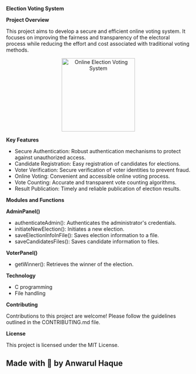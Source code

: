 **Election Voting System**

**Project Overview**

This project aims to develop a secure and efficient online voting system. It focuses on improving the fairness and transparency of the electoral process while reducing the effort and cost associated with traditional voting methods.


<p align="center">
<img src="https://img.olhardigital.com.br/wp-content/uploads/2020/11/20201116103408-scaled.jpg" alt="Online Election Voting System" style="width: auto; height: 200px;"/>
</p>

  
**Key Features**

* Secure Authentication: Robust authentication mechanisms to protect against unauthorized access.
* Candidate Registration: Easy registration of candidates for elections.
* Voter Verification: Secure verification of voter identities to prevent fraud.
* Online Voting: Convenient and accessible online voting process.
* Vote Counting: Accurate and transparent vote counting algorithms.
* Result Publication: Timely and reliable publication of election results.


**Modules and Functions**

**AdminPanel()**

* authenticateAdmin(): Authenticates the administrator's credentials.
* initiateNewElection(): Initiates a new election.
* saveElectionInfoInFile(): Saves election information to a file.
* saveCandidatesFiles(): Saves candidate information to files.

**VoterPanel()**
* getWinner(): Retrieves the winner of the election.

**Technology**
* C programming
* File handling

**Contributing**

Contributions to this project are welcome! Please follow the guidelines outlined in the CONTRIBUTING.md file.

**License**

This project is licensed under the MIT License.   

## Made with 🤍 by Anwarul Haque
